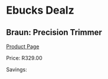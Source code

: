 
# Ebucks Dealz
## Braun: Precision Trimmer
[Product Page](https://www.ebucks.com/web/shop/productSelected.do?prodId=627414794&catId=1186081080)

Price: R329.00

Savings: 


	